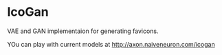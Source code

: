 # IcoGan

VAE and GAN implementaion for generating favicons.

YOu can play with current models at http://axon.naiveneuron.com/icogan
